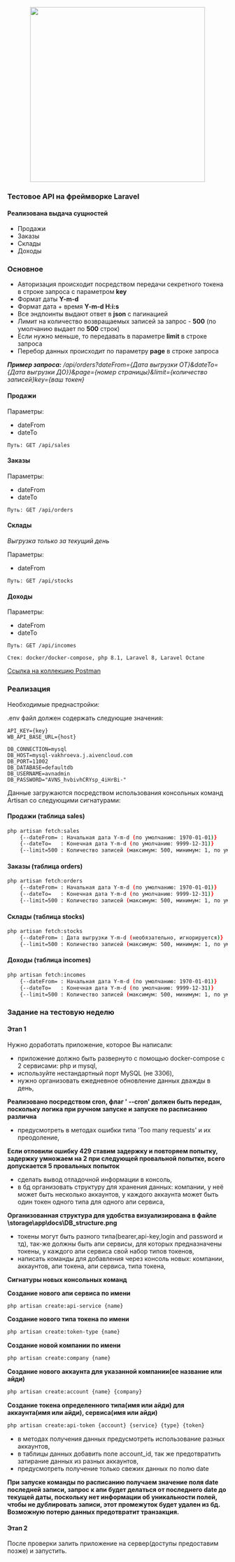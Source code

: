 <p align="center"><a href="https://laravel.com" target="_blank"><img src="https://raw.githubusercontent.com/laravel/art/master/logo-lockup/5%20SVG/2%20CMYK/1%20Full%20Color/laravel-logolockup-cmyk-red.svg" width="400"></a></p>


### Тестовое API на фреймворке Laravel

#### Реализована выдача сущностей 
- Продажи 
- Заказы
- Склады
- Доходы

### Основное

- Авторизация происходит посредством передачи секретного токена в строке запроса с параметром **key**
- Формат даты **Y-m-d**
- Формат дата + время **Y-m-d H:i:s**
- Все эндпоинты выдают ответ в **json** с пагинацией
- Лимит на количество возвращаемых записей за запрос - **500** (по умолчанию выдает по **500** строк)
- Если нужно меньше, то передавать в параметре **limit** в строке запроса
- Перебор данных происходит по параметру **page** в строке запроса

_**Пример запроса:** /api/orders?dateFrom={Дата выгрузки ОТ}&dateTo={Дата выгрузки ДО}}&page={номер страницы}&limit={количество записей}key={ваш токен}_

#### Продажи

Параметры:

- dateFrom
- dateTo

`Путь: GET /api/sales`

#### Заказы

Параметры:

- dateFrom
- dateTo

`Путь: GET /api/orders`

#### Склады 
_Выгрузка только за текущий день_

Параметры:

- dateFrom

`Путь: GET /api/stocks`

#### Доходы

Параметры:

- dateFrom
- dateTo

`Путь: GET /api/incomes`

`Стек: docker/docker-compose, php 8.1, Laravel 8, Laravel Octane`

[Ссылка на коллекцию Postman](https://www.postman.com/cy322666/workspace/app-api-test/overview)


### Реализация

Необходимые преднастройки: 

.env файл должен содержать следующие значения: 

```
API_KEY={key}
WB_API_BASE_URL={host}

DB_CONNECTION=mysql
DB_HOST=mysql-vakhroeva.j.aivencloud.com
DB_PORT=11002
DB_DATABASE=defaultdb
DB_USERNAME=avnadmin
DB_PASSWORD="AVNS_hvbivhCRYsp_4iHrBi-"
```


Данные загружаются посредством использования консольных команд Artisan со следующими сигнатурами:

#### Продажи (таблица sales)

```bash
php artisan fetch:sales
    {--dateFrom= : Начальная дата Y-m-d (по умолчанию: 1970-01-01)}
    {--dateTo=   : Конечная дата Y-m-d (по умолчанию: 9999-12-31)}
    {--limit=500 : Количество записей (максимум: 500, минимум: 1, по умолчанию: 500)}
```

#### Заказы (таблица orders)

```bash
php artisan fetch:orders
    {--dateFrom= : Начальная дата Y-m-d (по умолчанию: 1970-01-01)}
    {--dateTo=   : Конечная дата Y-m-d (по умолчанию: 9999-12-31)}
    {--limit=500 : Количество записей (максимум: 500, минимум: 1, по умолчанию: 500)}
```

#### Склады (таблица stocks)
	
```bash
php artisan fetch:stocks
    {--dateFrom= : Дата выгрузки Y-m-d (необязательно, игнорируется)}
    {--limit=500 : Количество записей (максимум: 500, минимум: 1, по умолчанию: 500)}
```

#### Доходы (таблица incomes)

```bash
php artisan fetch:incomes
    {--dateFrom= : Начальная дата Y-m-d (по умолчанию: 1970-01-01)}
    {--dateTo=   : Конечная дата Y-m-d (по умолчанию: 9999-12-31)}
    {--limit=500 : Количество записей (максимум: 500, минимум: 1, по умолчанию: 500)}
```

### Задание на тестовую неделю

#### Этап 1

Нужно доработать приложение, которое Вы написали:
- приложение должно быть развернуто с помощью docker-compose с 2 сервисами: php и mysql,
- используйте нестандартный порт MySQL (не 3306),
- нужно организовать ежедневное обновление данных дважды в день,

**Реализовано посредством cron, флаг ' --cron' должен быть передан, поскольку логика при ручном запуске и запуске по расписанию различна**
- предусмотреть в методах ошибки типа 'Too many requests' и их преодоление,

**Если отловили ошибку 429 ставим задержку и повторяем попытку, задержку умножаем на 2 при следующей провальной попытке, всего допускается 5 провальных попыток**
- сделать вывод отладочной информации в консоль,
- в бд организовать структуру для хранения данных: компании, у неё может быть несколько  аккаунтов, у каждого аккаунта может быть один токен одного типа для одного апи сервиса,

**Организованная структура для удобства визуализирована в файле \storage\app\docs\DB_structure.png**
- токены могут быть разного типа(bearer,api-key,login and password и тд), так-же должны быть апи сервисы, для которых предназначены токены, у каждого апи сервиса свой набор типов токенов,
- написать команды для добавления через консоль новых: компании, аккаунтов, апи токена, апи сервиса, типа токена,

**Сигнатуры новых консольных команд**

**Создание нового апи сервиса по имени**
```bash
php artisan create:api-service {name}
```

**Создание нового типа токена по имени**
```bash
php artisan create:token-type {name}
```

**Создание новой компании по имени**
```bash
php artisan create:company {name}
```

**Создание нового аккаунта для указанной компании(ее название или айди)**
```bash
php artisan create:account {name} {company}
```

**Создание токена определенного типа(имя или айди) для аккаунта(имя или айди), сервиса(имя или айди)**
```bash
php artisan create:api-token {account} {service} {type} {token}
```

- в методах получения данных предусмотреть использование разных аккаунтов,
- в таблицы данных добавить поле account_id, так же предотвратить затирание данных из разных аккаунтов,
- предусмотреть получение только свежих данных по полю date

**При запуске команды по расписанию получаем значение поля date последней записи, запрос к апи будет делаться от последнего date до текущей даты, поскольку нет информации об уникальности полей, чтобы не дублировать записи, этот промежуток будет удален из бд. Возможную потерю данных предотвратит транзакция.**

#### Этап 2

После проверки залить приложение на сервер(доступы предоставим позже) и запустить.